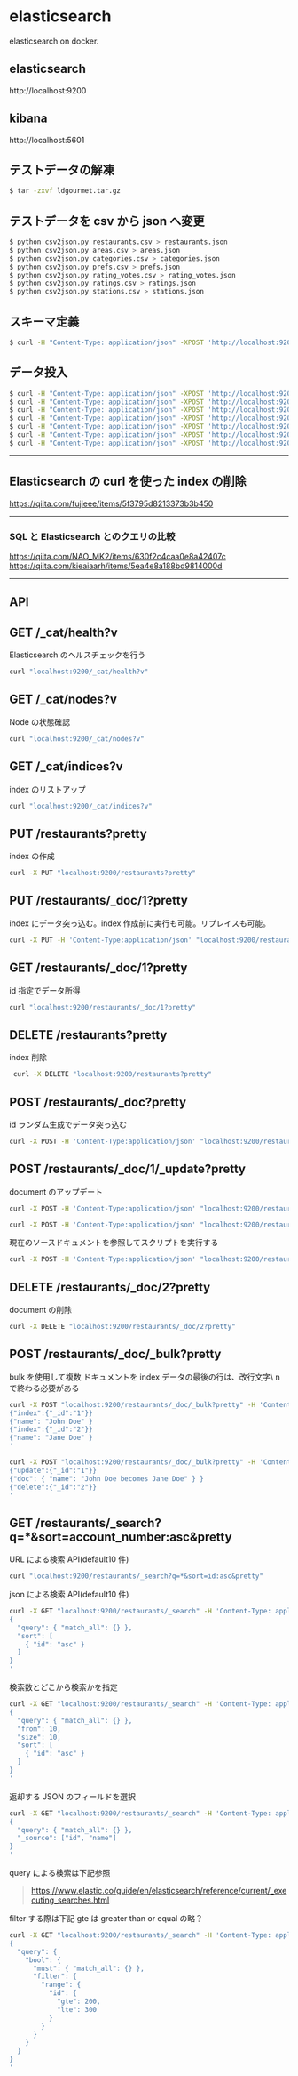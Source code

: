 # elasticsearch

elasticsearch on docker.

## elasticsearch

http://localhost:9200

## kibana

http://localhost:5601

## テストデータの解凍

```bash
$ tar -zxvf ldgourmet.tar.gz
```

## テストデータを csv から json へ変更

```bash
$ python csv2json.py restaurants.csv > restaurants.json
$ python csv2json.py areas.csv > areas.json
$ python csv2json.py categories.csv > categories.json
$ python csv2json.py prefs.csv > prefs.json
$ python csv2json.py rating_votes.csv > rating_votes.json
$ python csv2json.py ratings.csv > ratings.json
$ python csv2json.py stations.csv > stations.json
```

## スキーマ定義

```bash
$ curl -H "Content-Type: application/json" -XPOST 'http://localhost:9200/restaurants/_doc' -d @schema.json
```

## データ投入

```bash
$ curl -H "Content-Type: application/json" -XPOST 'http://localhost:9200/restaurants/_doc/_bulk?pretty' --data-binary "@restaurants.json"
$ curl -H "Content-Type: application/json" -XPOST 'http://localhost:9200/areas/_doc/_bulk?pretty' --data-binary "@areas.json"
$ curl -H "Content-Type: application/json" -XPOST 'http://localhost:9200/categories/_doc/_bulk?pretty' --data-binary "@categories.json"
$ curl -H "Content-Type: application/json" -XPOST 'http://localhost:9200/prefs/_doc/_bulk?pretty' --data-binary "@prefs.json"
$ curl -H "Content-Type: application/json" -XPOST 'http://localhost:9200/rating_votes/_doc/_bulk?pretty' --data-binary "@rating_votes.json"
$ curl -H "Content-Type: application/json" -XPOST 'http://localhost:9200/ratings/_doc/_bulk?pretty' --data-binary "@ratings.json"
$ curl -H "Content-Type: application/json" -XPOST 'http://localhost:9200/stations/_doc/_bulk?pretty' --data-binary "@stations.json"
```

---

## Elasticsearch の curl を使った index の削除

https://qiita.com/fujieee/items/5f3795d8213373b3b450

---

### SQL と Elasticsearch とのクエリの比較

https://qiita.com/NAO_MK2/items/630f2c4caa0e8a42407c
https://qiita.com/kieaiaarh/items/5ea4e8a188bd9814000d

---

## API

## GET /\_cat/health?v

Elasticsearch のヘルスチェックを行う

```bash
curl "localhost:9200/_cat/health?v"
```

## GET /\_cat/nodes?v

Node の状態確認

```bash
curl "localhost:9200/_cat/nodes?v"
```

## GET /\_cat/indices?v

index のリストアップ

```bash
curl "localhost:9200/_cat/indices?v"
```

## PUT /restaurants?pretty

index の作成

```bash
curl -X PUT "localhost:9200/restaurants?pretty"
```

## PUT /restaurants/\_doc/1?pretty

index にデータ突っ込む。index 作成前に実行も可能。リプレイスも可能。

```bash
curl -X PUT -H 'Content-Type:application/json' "localhost:9200/restaurants/_doc/1?pretty" -d '{"name": "John Doe"}'
```

## GET /restaurants/\_doc/1?pretty

id 指定でデータ所得

```bash
curl "localhost:9200/restaurants/_doc/1?pretty"
```

## DELETE /restaurants?pretty

index 削除

```bash
 curl -X DELETE "localhost:9200/restaurants?pretty"
```

## POST /restaurants/\_doc?pretty

id ランダム生成でデータ突っ込む

```bash
curl -X POST -H 'Content-Type:application/json' "localhost:9200/restaurants/_doc/?pretty" -d '{"name": "ddddd"}'
```

## POST /restaurants/\_doc/1/\_update?pretty

document のアップデート

```bash
curl -X POST -H 'Content-Type:application/json' "localhost:9200/restaurants/_doc/1/_update?pretty" -d '{"doc": {"name": "Jane Doe"}}'
```

```bash
curl -X POST -H 'Content-Type:application/json' "localhost:9200/restaurants/_doc/1/_update?pretty" -d '{"doc": {"name": "Jane Doe", "age": 20}}'
```

現在のソースドキュメントを参照してスクリプトを実行する

```bash
curl -X POST -H 'Content-Type:application/json' "localhost:9200/restaurants/_doc/1/_update?pretty" -d '{"script" : "ctx._source.age += 5"}'
```

## DELETE /restaurants/\_doc/2?pretty

document の削除

```bash
curl -X DELETE "localhost:9200/restaurants/_doc/2?pretty"
```

## POST /restaurants/\_doc/\_bulk?pretty

bulk を使用して複数 ドキュメントを index
データの最後の行は、改行文字\ n で終わる必要がある

```bash
curl -X POST "localhost:9200/restaurants/_doc/_bulk?pretty" -H 'Content-Type: application/json' -d'
{"index":{"_id":"1"}}
{"name": "John Doe" }
{"index":{"_id":"2"}}
{"name": "Jane Doe" }
'

```

```bash
curl -X POST "localhost:9200/restaurants/_doc/_bulk?pretty" -H 'Content-Type: application/json' -d'
{"update":{"_id":"1"}}
{"doc": { "name": "John Doe becomes Jane Doe" } }
{"delete":{"_id":"2"}}
'

```

## GET /restaurants/\_search?q=\*&sort=account_number:asc&pretty

URL による検索 API(default10 件)

```bash
curl "localhost:9200/restaurants/_search?q=*&sort=id:asc&pretty"
```

json による検索 API(default10 件)

```bash
curl -X GET "localhost:9200/restaurants/_search" -H 'Content-Type: application/json' -d'
{
  "query": { "match_all": {} },
  "sort": [
    { "id": "asc" }
  ]
}
'

```

検索数とどこから検索かを指定

```bash
curl -X GET "localhost:9200/restaurants/_search" -H 'Content-Type: application/json' -d'
{
  "query": { "match_all": {} },
  "from": 10,
  "size": 10,
  "sort": [
    { "id": "asc" }
  ]
}
'

```

返却する JSON のフィールドを選択

```bash
curl -X GET "localhost:9200/restaurants/_search" -H 'Content-Type: application/json' -d'
{
  "query": { "match_all": {} },
  "_source": ["id", "name"]
}
'

```

query による検索は下記参照

> https://www.elastic.co/guide/en/elasticsearch/reference/current/_executing_searches.html

filter する際は下記
gte は greater than or equal の略？

```bash
curl -X GET "localhost:9200/restaurants/_search" -H 'Content-Type: application/json' -d'
{
  "query": {
    "bool": {
      "must": { "match_all": {} },
      "filter": {
        "range": {
          "id": {
            "gte": 200,
            "lte": 300
          }
        }
      }
    }
  }
}
'

```
